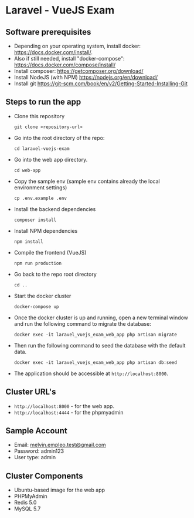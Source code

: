 # Laravel - VueJS Exam


## Software prerequisites
 - Depending on your operating system, install docker: https://docs.docker.com/install/.
 - Also if still needed, install "docker-compose": https://docs.docker.com/compose/install/
 - Install composer: https://getcomposer.org/download/
 - Install NodeJS (with NPM) https://nodejs.org/en/download/
 - Install git https://git-scm.com/book/en/v2/Getting-Started-Installing-Git

## Steps to run the app
 - Clone this repository
    ```
    git clone <repository-url>
    ```
 - Go into the root directory of the repo:
    ```
    cd laravel-vuejs-exam
    ```
 - Go into the web app directory.
    ```
    cd web-app
    ```
 - Copy the sample env (sample env contains already the local environment settings)
    ```
    cp .env.example .env
    ```
 - Install the backend dependencies
    ```
    composer install
    ```
 - Install NPM dependencies
    ```
    npm install
    ```
 - Compile the frontend (VueJS)
    ```
    npm run production
    ```
 - Go back to the repo root directory
    ```
    cd ..
    ```
 - Start the docker cluster
    ```
    docker-compose up
    ```
 - Once the docker cluster is up and running, open a new terminal window and run the following command to migrate the database:
    ```
    docker exec -it laravel_vuejs_exam_web_app php artisan migrate
    ```
 - Then run the following command to seed the database with the default data.
    ```
    docker exec -it laravel_vuejs_exam_web_app php artisan db:seed
    ```
 - The application should be accessible at `http://localhost:8000`.


## Cluster URL's
 - `http://localhost:8000` - for the web app.
 - `http://localhost:4444` - for the phpmyadmin

## Sample Account
 - Email: melvin.empleo.test@gmail.com
 - Password: admin123
 - User type: admin

## Cluster Components
 - Ubuntu-based image for the web app
 - PHPMyAdmin
 - Redis 5.0
 - MySQL 5.7

